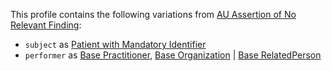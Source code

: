 This profile contains the following variations from [AU Assertion of No Relevant Finding](http://hl7.org.au/fhir/StructureDefinition/au-norelevantfinding):

* `subject` as [Patient with Mandatory Identifier](StructureDefinition-patient-ident-1.html)
* `performer` as [Base Practitioner](StructureDefinition-practitioner-dh-base-1.html), [Base Organization](StructureDefinition-organization-dh-base-1.html) | [Base RelatedPerson](StructureDefinition-relatedperson-dh-base-1.html)
